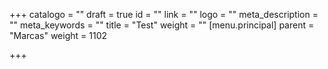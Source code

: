 +++
catalogo = ""
draft = true
id = ""
link = ""
logo = ""
meta_description = ""
meta_keywords = ""
title = "Test"
weight = ""
[menu.principal]
parent = "Marcas"
weight = 1102

+++

